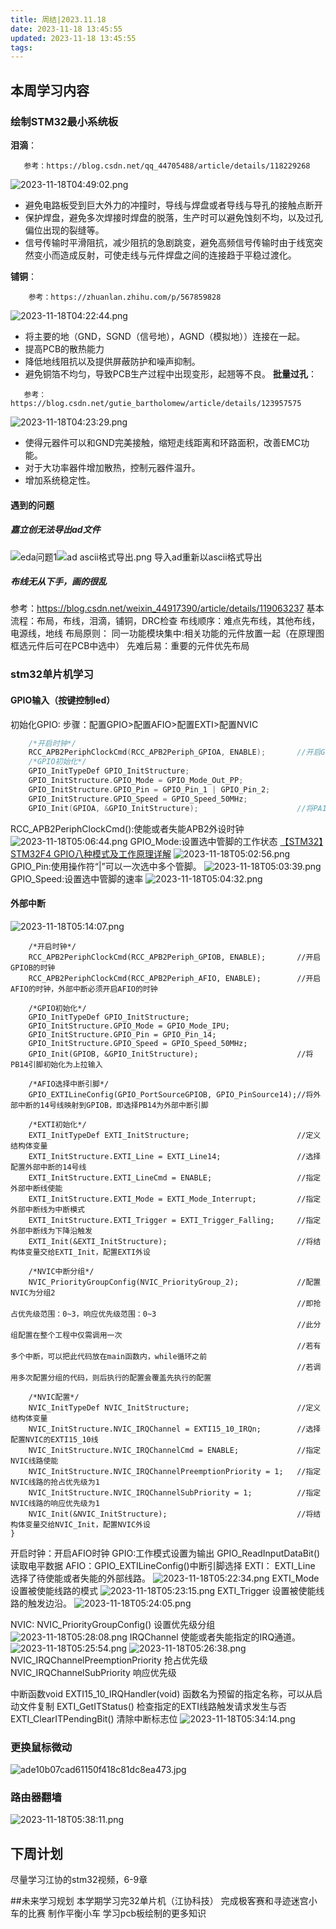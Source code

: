 ```yaml
---
title: 周结|2023.11.18
date: 2023-11-18 13:45:55
updated: 2023-11-18 13:45:55
tags:
---
```

## 本周学习内容
### 绘制STM32最小系统板
**泪滴**：
```
   参考：https://blog.csdn.net/qq_44705488/article/details/118229268
```
![2023-11-18T04:49:02.png][1]
 - 避免电路板受到巨大外力的冲撞时，导线与焊盘或者导线与导孔的接触点断开
 - 保护焊盘，避免多次焊接时焊盘的脱落，生产时可以避免蚀刻不均，以及过孔偏位出现的裂缝等。
 - 信号传输时平滑阻抗，减少阻抗的急剧跳变，避免高频信号传输时由于线宽突然变小而造成反射，可使走线与元件焊盘之间的连接趋于平稳过渡化。

**铺铜**：
```
    参考：https://zhuanlan.zhihu.com/p/567859828
```
![2023-11-18T04:22:44.png][2]
 - 将主要的地（GND，SGND（信号地），AGND（模拟地））连接在一起。
 - 提高PCB的散热能力
 - 降低地线阻抗以及提供屏蔽防护和噪声抑制。
 - 避免铜箔不均匀，导致PCB生产过程中出现变形，起翘等不良。
**批量过孔**：
```
   参考：https://blog.csdn.net/gutie_bartholomew/article/details/123957575
```
![2023-11-18T04:23:29.png][3]
 - 使得元器件可以和GND完美接触，缩短走线距离和环路面积，改善EMC功能。
 - 对于大功率器件增加散热，控制元器件温升。
 - 增加系统稳定性。
#### 遇到的问题
##### 嘉立创无法导出ad文件
![eda问题1][4]![ad ascii格式导出.png][5]
导入ad重新以ascii格式导出
##### 布线无从下手，画的很乱
参考：https://blog.csdn.net/weixin_44917390/article/details/119063237
基本流程：布局，布线，泪滴，铺铜，DRC检查
布线顺序：难点先布线，其他布线，电源线，地线
布局原则：
同一功能模块集中:相关功能的元件放置一起（在原理图框选元件后可在PCB中选中）
先难后易：重要的元件优先布局

### stm32单片机学习
#### GPIO输入（按键控制led）
初始化GPIO:
步骤：配置GPIO>配置AFIO>配置EXTI>配置NVIC
```c
	/*开启时钟*/
	RCC_APB2PeriphClockCmd(RCC_APB2Periph_GPIOA, ENABLE);		//开启GPIOA的时钟
	/*GPIO初始化*/
	GPIO_InitTypeDef GPIO_InitStructure;
	GPIO_InitStructure.GPIO_Mode = GPIO_Mode_Out_PP;
	GPIO_InitStructure.GPIO_Pin = GPIO_Pin_1 | GPIO_Pin_2;
	GPIO_InitStructure.GPIO_Speed = GPIO_Speed_50MHz;
	GPIO_Init(GPIOA, &GPIO_InitStructure);						//将PA1和PA2引脚初始化为推挽输出
```
RCC_APB2PeriphClockCmd():使能或者失能APB2外设时钟
![2023-11-18T05:06:44.png][6]
GPIO_Mode:设置选中管脚的工作状态
[【STM32】STM32F4 GPIO八种模式及工作原理详解][7]
![2023-11-18T05:02:56.png][8]
GPIO_Pin:使用操作符“|”可以一次选中多个管脚。
![2023-11-18T05:03:39.png][9]
GPIO_Speed:设置选中管脚的速率
![2023-11-18T05:04:32.png][10]
#### 外部中断
![2023-11-18T05:14:07.png][11]
```
	/*开启时钟*/
	RCC_APB2PeriphClockCmd(RCC_APB2Periph_GPIOB, ENABLE);		//开启GPIOB的时钟
	RCC_APB2PeriphClockCmd(RCC_APB2Periph_AFIO, ENABLE);		//开启AFIO的时钟，外部中断必须开启AFIO的时钟
	
	/*GPIO初始化*/
	GPIO_InitTypeDef GPIO_InitStructure;
	GPIO_InitStructure.GPIO_Mode = GPIO_Mode_IPU;
	GPIO_InitStructure.GPIO_Pin = GPIO_Pin_14;
	GPIO_InitStructure.GPIO_Speed = GPIO_Speed_50MHz;
	GPIO_Init(GPIOB, &GPIO_InitStructure);						//将PB14引脚初始化为上拉输入
	
	/*AFIO选择中断引脚*/
	GPIO_EXTILineConfig(GPIO_PortSourceGPIOB, GPIO_PinSource14);//将外部中断的14号线映射到GPIOB，即选择PB14为外部中断引脚
	
	/*EXTI初始化*/
	EXTI_InitTypeDef EXTI_InitStructure;						//定义结构体变量
	EXTI_InitStructure.EXTI_Line = EXTI_Line14;					//选择配置外部中断的14号线
	EXTI_InitStructure.EXTI_LineCmd = ENABLE;					//指定外部中断线使能
	EXTI_InitStructure.EXTI_Mode = EXTI_Mode_Interrupt;			//指定外部中断线为中断模式
	EXTI_InitStructure.EXTI_Trigger = EXTI_Trigger_Falling;		//指定外部中断线为下降沿触发
	EXTI_Init(&EXTI_InitStructure);								//将结构体变量交给EXTI_Init，配置EXTI外设
	
	/*NVIC中断分组*/
	NVIC_PriorityGroupConfig(NVIC_PriorityGroup_2);				//配置NVIC为分组2
																//即抢占优先级范围：0~3，响应优先级范围：0~3
																//此分组配置在整个工程中仅需调用一次
																//若有多个中断，可以把此代码放在main函数内，while循环之前
																//若调用多次配置分组的代码，则后执行的配置会覆盖先执行的配置
	
	/*NVIC配置*/
	NVIC_InitTypeDef NVIC_InitStructure;						//定义结构体变量
	NVIC_InitStructure.NVIC_IRQChannel = EXTI15_10_IRQn;		//选择配置NVIC的EXTI15_10线
	NVIC_InitStructure.NVIC_IRQChannelCmd = ENABLE;				//指定NVIC线路使能
	NVIC_InitStructure.NVIC_IRQChannelPreemptionPriority = 1;	//指定NVIC线路的抢占优先级为1
	NVIC_InitStructure.NVIC_IRQChannelSubPriority = 1;			//指定NVIC线路的响应优先级为1
	NVIC_Init(&NVIC_InitStructure);								//将结构体变量交给NVIC_Init，配置NVIC外设
}
```
开启时钟：开启AFIO时钟
GPIO:工作模式设置为输出
GPIO_ReadInputDataBit() 读取电平数据
AFIO：GPIO_EXTILineConfig()中断引脚选择
EXTI：
EXTI_Line 选择了待使能或者失能的外部线路。
![2023-11-18T05:22:34.png][12]
EXTI_Mode 设置被使能线路的模式
![2023-11-18T05:23:15.png][13]
EXTI_Trigger 设置被使能线路的触发边沿。
![2023-11-18T05:24:05.png][14]

NVIC:
NVIC_PriorityGroupConfig() 设置优先级分组
![2023-11-18T05:28:08.png][15]
IRQChannel 使能或者失能指定的IRQ通道。
![2023-11-18T05:25:54.png][16]
![2023-11-18T05:26:38.png][17]
NVIC_IRQChannelPreemptionPriority 抢占优先级
NVIC_IRQChannelSubPriority 响应优先级

中断函数void EXTI15_10_IRQHandler(void)
函数名为预留的指定名称，可以从启动文件复制
EXTI_GetITStatus() 检查指定的EXTI线路触发请求发生与否
EXTI_ClearITPendingBit() 清除中断标志位
![2023-11-18T05:34:14.png][18]

### 更换鼠标微动
![ade10b07cad61150f418c81dc8ea473.jpg][19]

### 路由器翻墙
![2023-11-18T05:38:11.png][20]


## 下周计划
尽量学习江协的stm32视频，6-9章

##未来学习规划
本学期学习完32单片机（江协科技）
完成极客赛和寻迹迷宫小车的比赛
制作平衡小车
学习pcb板绘制的更多知识

  [1]: https://image.200502.xyz/i/2025/01/29/owofbx-0.webp
  [2]: https://image.200502.xyz/i/2025/01/29/owowgl-0.webp
  [3]: https://image.200502.xyz/i/2025/01/29/owpjg7-0.webp
  [4]: https://image.200502.xyz/i/2025/01/29/owq5fs-0.webp
  [5]: https://image.200502.xyz/i/2025/01/29/owqhig-0.webp
  [6]: https://image.200502.xyz/i/2025/01/29/owr51n-0.webp
  [7]: https://blog.csdn.net/as480133937/article/details/98063549
  [8]: https://image.200502.xyz/i/2025/01/29/owrunh-0.webp
  [9]: https://image.200502.xyz/i/2025/01/29/owsj30-0.webp
  [10]: https://image.200502.xyz/i/2025/01/29/owt4is-0.webp
  [11]: https://image.200502.xyz/i/2025/01/29/owtsgi-0.webp
  [12]: https://image.200502.xyz/i/2025/01/29/owuhu1-0.webp
  [13]: https://image.200502.xyz/i/2025/01/29/owurlm-0.webp
  [14]: https://image.200502.xyz/i/2025/01/29/owvfuy-0.webp
  [15]: https://image.200502.xyz/i/2025/01/29/oww8ix-0.webp
  [16]: https://image.200502.xyz/i/2025/01/29/owwvez-0.webp
  [17]: https://image.200502.xyz/i/2025/01/29/owxluq-0.webp
  [18]: https://image.200502.xyz/i/2025/01/29/owya9f-0.webp
  [19]: https://image.200502.xyz/i/2025/01/29/owz3wh-0.webp
  [20]: https://image.200502.xyz/i/2025/01/29/ox8m6e-0.webp